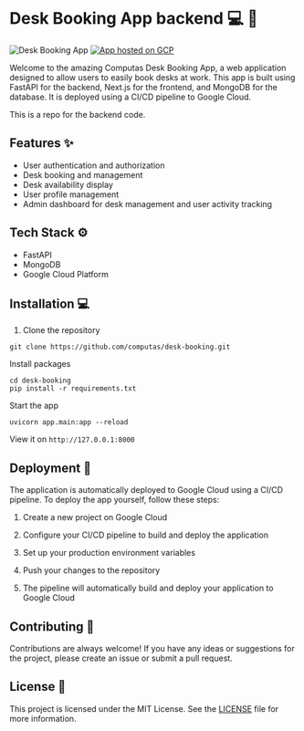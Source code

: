 # Desk Booking App backend :computer: :office:

![Desk Booking App](https://img.shields.io/badge/Desk%20Booking%20App-v1.0-brightgreen) [![App hosted on GCP](https://img.shields.io/badge/App%20hosted%20on%20GCP-https%3A%2F%2Fexample--app.herokuapp.com%2F-brightgreen)](https://desk-booking-backend-ouh3cj4nwa-ew.a.run.app/docs)


Welcome to the amazing Computas Desk Booking App, a web application designed to allow users to easily book desks at work. This app is built using FastAPI for the backend, Next.js for the frontend, and MongoDB for the database. It is deployed using a CI/CD pipeline to Google Cloud.

This is a repo for the backend code.

## Features :sparkles:

- User authentication and authorization
- Desk booking and management
- Desk availability display
- User profile management
- Admin dashboard for desk management and user activity tracking

## Tech Stack :gear:

- FastAPI
- MongoDB
- Google Cloud Platform

## Installation :computer:

1. Clone the repository
```
git clone https://github.com/computas/desk-booking.git
```

Install packages

```
cd desk-booking
pip install -r requirements.txt
```

Start the app
```
uvicorn app.main:app --reload
```

View it on `http://127.0.0.1:8000`


## Deployment :rocket:

The application is automatically deployed to Google Cloud using a CI/CD pipeline. To deploy the app yourself, follow these steps:

1. Create a new project on Google Cloud

2. Configure your CI/CD pipeline to build and deploy the application

3. Set up your production environment variables

4. Push your changes to the repository

5. The pipeline will automatically build and deploy your application to Google Cloud

## Contributing :handshake:

Contributions are always welcome! If you have any ideas or suggestions for the project, please create an issue or submit a pull request.

## License :scroll:

This project is licensed under the MIT License. See the [LICENSE](/LICENSE) file for more information.



